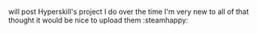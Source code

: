 will post Hyperskill's project I do over the time I'm very new to all of that thought it would be nice to upload them :steamhappy: 
